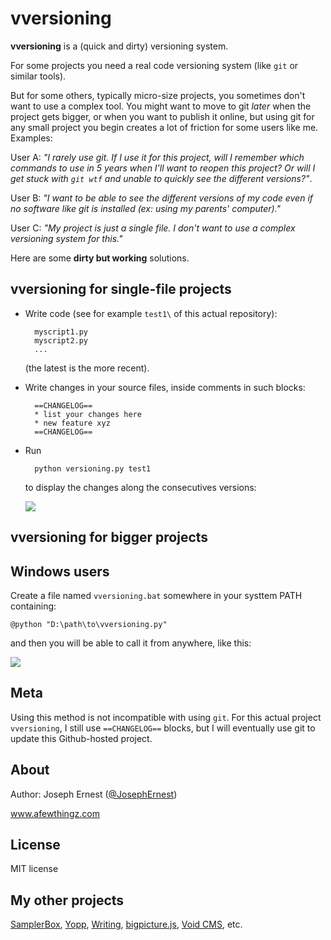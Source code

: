 # vversioning 


**vversioning** is a (quick and dirty) versioning system.

For some projects you need a real code versioning system (like `git` or similar tools).

But for some others, typically micro-size projects, you sometimes don't want to use a complex tool. You might want to move to git *later* when the project gets bigger, or when you want to publish it online, but using git for any small project you begin creates a lot of friction for some users like me. Examples:

User A: *"I rarely use git. If I use it for this project, will I remember which commands to use in 5 years when I'll want to reopen this project? Or will I get stuck with `git wtf` and unable to quickly see the different versions?"*.

User B: *"I want to be able to see the different versions of my code even if no software like git is installed (ex: using my parents' computer)."*

User C: *"My project is just a single file. I don't want to use a complex versioning system for this."*

Here are some **dirty but working** solutions.

## **vversioning** for single-file projects

* Write code (see for example `test1\` of this actual repository):

        myscript1.py
        myscript2.py
        ...

    (the latest is the more recent). 

* Write changes in your source files, inside comments in such blocks:

        ==CHANGELOG==
        * list your changes here
        * new feature xyz
        ==CHANGELOG==

* Run 

        python versioning.py test1

     to display the changes along the consecutives versions:
     
     ![](https://i.imgur.com/N2Jb2nS.png)


## vversioning for bigger projects



## Windows users

Create a file named `vversioning.bat` somewhere in your systtem PATH containing:

    @python "D:\path\to\vversioning.py"

and then you will be able to call it from anywhere, like this:

![](https://i.imgur.com/N2Jb2nS.png)
    

## Meta

Using this method is not incompatible with using `git`. For this actual project `vversioning`, I still use `==CHANGELOG==` blocks, but I will eventually use git to update this Github-hosted project.

## About

Author: Joseph Ernest ([@JosephErnest](http:/twitter.com/JosephErnest))

www.afewthingz.com

## License

MIT license

## My other projects

[SamplerBox](https://github.com/josephernest/SamplerBox), [Yopp](https://github.com/josephernest/Yopp), [Writing](https://github.com/josephernest/writing), [bigpicture.js](https://github.com/josephernest/bigpicture.js), [Void CMS](https://github.com/josephernest/void), etc.
